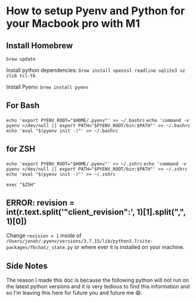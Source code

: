 # How to setup Pyenv and Python for your Macbook pro with M1

## Install Homebrew

`brew update`

Install python dependencies: `brew install openssl readline sqlite3 xz zlib tcl-tk`

Install Pyenv: `brew install pyenv`


## For Bash
`echo 'export PYENV_ROOT="$HOME/.pyenv"' >> ~/.bashrc`
`echo 'command -v pyenv >/dev/null || export PATH="$PYENV_ROOT/bin:$PATH"' >> ~/.bashrc`
`echo 'eval "$(pyenv init -)"' >> ~/.bashrc`

## for ZSH
`echo 'export PYENV_ROOT="$HOME/.pyenv"' >> ~/.zshrc`
`echo 'command -v pyenv >/dev/null || export PATH="$PYENV_ROOT/bin:$PATH"' >> ~/.zshrc`
`echo 'eval "$(pyenv init -)"' >> ~/.zshrc`


`exec "$ZSH"`

##    ERROR: revision = int(r.text.split('"client_revision":', 1)[1].split(",", 1)[0])
Change `revision = 1`
inside of `/Users/jonah/.pyenv/versions/3.7.15/lib/python3.7/site-packages/fbchat/_state.py` or where ever it is installed on your machine.

## Side Notes
The reason I made this doc is because the following python will not run on the latest python versions and it is very tedious to find this information and so I'm leaving this here for future you and future me 😄.
